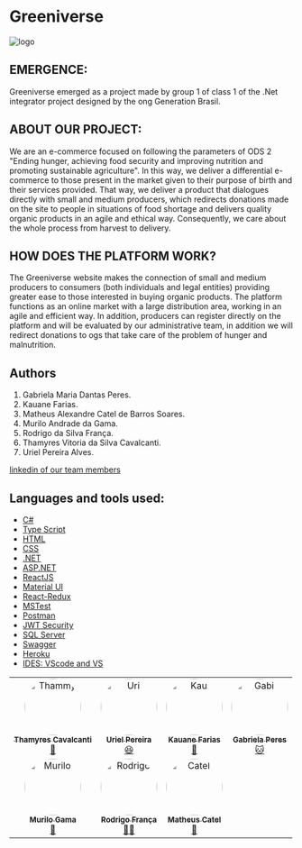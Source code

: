 # Greeniverse


![logo](https://i.imgur.com/168JxSh.png)

## EMERGENCE:
<p>
Greeniverse emerged as a project made by group 1 of class 1 of the .Net integrator project designed by the ong Generation Brasil.
</p>

## ABOUT OUR PROJECT:
<p>
We are an e-commerce focused on following the parameters of ODS 2 "Ending hunger, achieving food security and improving nutrition and promoting sustainable agriculture". In this way, we deliver a differential e-commerce to those present in the market given to their purpose of birth and their services provided.
That way, we deliver a product that dialogues directly with small and medium producers, which redirects donations made on the site to people in situations of food shortage and delivers quality organic products in an agile and ethical way. Consequently, we care about the whole process from harvest to delivery.
</p>

## HOW DOES THE PLATFORM WORK?
<p>
The Greeniverse website makes the connection of small and medium producers to consumers (both individuals and legal entities) providing greater ease to those interested in buying organic products. The platform functions as an online market with a large distribution area, working in an agile and efficient way. In addition, producers can register directly on   the platform and will be evaluated by our administrative team, in addition we will redirect donations to ogs that take care of the problem of hunger and malnutrition.
</p>


## Authors
1. Gabriela Maria Dantas Peres.
2. Kauane Farias.
3. Matheus Alexandre Catel de Barros Soares.
4. Murilo Andrade da Gama.
5. Rodrigo da Silva França.
6. Thamyres Vitoria da Silva Cavalcanti.
7. Uriel Pereira Alves.


 [linkedin of our team members](https://linktr.ee/g1dotnet)
 

## Languages and tools used:
* [C#](https://docs.microsoft.com/pt-br/dotnet/csharp/)
* [Type Script](https://www.typescriptlang.org/docs/home/)
* [HTML](https://www.w3schools.com/html/default.asp)
* [CSS](https://www.w3schools.com/css/default.asp)
* [.NET](https://docs.microsoft.com/en-us/dotnet/)
* [ASP.NET](https://docs.microsoft.com/en-us/aspnet/core/?view=aspnetcore-6.0)
* [ReactJS](https://reactjs.org/docs/getting-started.html)
* [Material UI](https://v4.mui.com/)
* [React-Redux](https://react-redux.js.org/)
* [MSTest](https://docs.microsoft.com/en-us/dotnet/core/testing/unit-testing-with-mstest)
* [Postman](https://www.postman.com/)
* [JWT Security](https://jwt.io/introduction/)
* [SQL Server](https://docs.microsoft.com/pt-br/sql/sql-server/?view=sql-server-ver16)
* [Swagger](https://swagger.io/docs/)
* [Heroku](https://devcenter.heroku.com/categories/reference)
* [IDES: VScode and VS]()
<table>
  <tr>
   <td align="center"><a href="https://github.com/ThamyC1001"><img style="border-radius: 50%;" src="https://i.imgur.com/eQZMVdN.png" width="100px;" alt="Thammy"/><br /><sub><b>Thamyres Cavalcanti</b></sub></a><br /><a href="https://github.com/ThamyC1001" title="github">🍔</a></td>
    <td align="center"><a href="https://github.com/urielpereiraalves"><img style="border-radius: 50%;" src="https://i.imgur.com/ewI5PKG.png" width="100px;" alt="Uri"/><br /><sub><b>Uriel Pereira</b></sub></a><br /><a href="https://github.com/urielpereiraalves" title="github">😆</a></td>
    <td align="center"><a href="https://github.com/kaufariax"><img style="border-radius: 50%;" src="https://i.imgur.com/0AFqqOV.png" width="100px;" alt="Kau"/><br /><sub><b>Kauane Farias</b></sub></a><br /><a href="https://github.com/kaufariax" title="github">🦉</a></td>
    <td align="center"><a href="https://github.com/GabrielaPeres"><img style="border-radius: 50%;" src="https://i.imgur.com/ZkDAvw1.png" width="100px;" alt="Gabi"/><br /><sub><b>Gabriela Peres</b></sub></a><br /><a href="https://github.com/GabrielaPeres" title="github">🐱</a></td>
  </tr>
  <tr>
  <td align="center"><a href="https://github.com/MuriloAGama"><img style="border-radius: 50%;" src="https://i.imgur.com/OJf3yYa.png" width="100px;" alt="Murilo"/><br /><sub><b>Murilo Gama</b></sub></a><br /><a href="https://github.com/MuriloAGama" title="github">🐶</a></td>
    <td align="center"><a href="https://github.com/NotBuer"><img style="border-radius: 50%;" src="" width="100px;" alt="Rodrigo"/><br /><sub><b>Rodrigo França</b></sub></a><br /><a href="https://github.com/NotBuer" title="github">👨‍🚀</a></td>
    <td align="center"><a href="https://github.com/cateldev"><img style="border-radius: 50%;" src="https://i.imgur.com/e2BQVgT.jpeg" width="100px;" alt="Catel"/><br /><sub><b>Matheus Catel</b></sub></a><br /><a href="https://i.imgur.com/e2BQVgT.jpg" title="github">🐻</a></td>
    </tr>
</table